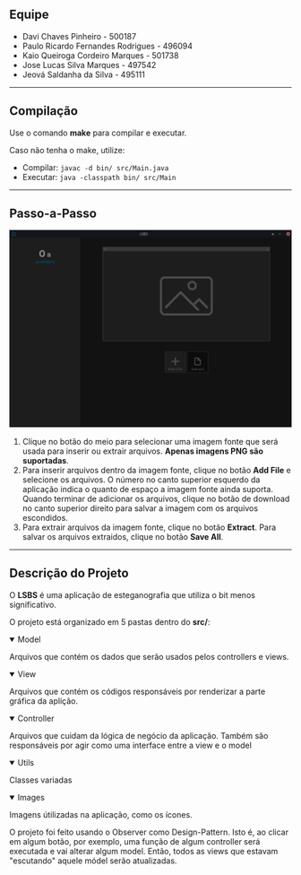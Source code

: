 ## Equipe
- Davi Chaves Pinheiro - 500187
- Paulo Ricardo Fernandes Rodrigues - 496094
- Kaio Queiroga Cordeiro Marques - 501738
- Jose Lucas Silva Marques - 497542
- Jeová Saldanha da Silva - 495111

***

## Compilação
Use o comando **make** para compilar e executar.

Caso não tenha o make, utilize:
- Compilar: ```javac -d bin/ src/Main.java```
- Executar: ```java -classpath bin/ src/Main```

***

## Passo-a-Passo
![Aplicação](/App.png)
1. Clique no botão do meio para selecionar uma imagem fonte que será usada para inserir ou extrair arquivos. **Apenas imagens PNG são suportadas**.
2. Para inserir arquivos dentro da imagem fonte, clique no botão **Add File** e selecione os arquivos. O número no canto superior esquerdo da aplicação indica o quanto de espaço a imagem fonte ainda suporta. Quando terminar de adicionar os arquivos, clique no botão de download no canto superior direito para salvar a imagem com os arquivos escondidos.
3. Para extrair arquivos da imagem fonte, clique no botão **Extract**. Para salvar os arquivos extraidos, clique no botão **Save All**.

***

## Descrição do Projeto
O **LSBS** é uma aplicação de esteganografia que utiliza o bit menos significativo.

O projeto está organizado em 5 pastas dentro do **src/**:

<details open>
<summary>Model</summary>
<p>Arquivos que contém os dados que serão usados pelos controllers e views.</p>
</details>

<details open>
<summary>View</summary>
<p>Arquivos que contém os códigos responsáveis por renderizar a parte gráfica da aplição.</p>
</details>

<details open>
<summary>Controller</summary>
<p>Arquivos que cuidam da lógica de negócio da aplicação. Também são responsáveis por agir como uma interface entre a view e o model</p>
</details>

<details open>
<summary>Utils</summary>
<p>Classes variadas</p>
</details>

<details open>
<summary>Images</summary>
<p>Imagens útilizadas na aplicação, como os ícones.</p>
</details>

O projeto foi feito usando o Observer como Design-Pattern. Isto é, ao clicar em algum botão, por exemplo, uma função de algum controller será executada e vai alterar algum model. Então, todos as views que estavam "escutando" aquele módel serão atualizadas.




